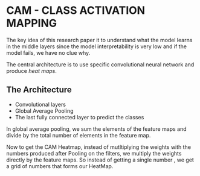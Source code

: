 # CAM - CLASS ACTIVATION MAPPING
The key idea of this research paper it to understand what the
model learns in the middle layers since the model interpretability
is very low and if the model fails, we have no clue why.

The central architecture is to use specific convolutional
neural network and produce *heat maps*.

## The Architecture 
* Convolutional layers
* Global Average Pooling
* The last fully connected layer to predict the classes

In global average pooling, we sum the elements of the feature maps and divide by the total number of elements in the feature map.

Now to get the CAM Heatmap, instead of mutltiplying the weights with the numbers produced after Pooling on the filters, we multiply the weights directly by the feature maps. So instead of getting a single number , we get a grid of numbers that forms our HeatMap.
